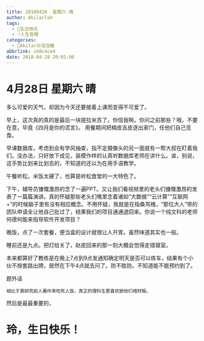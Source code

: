 ```yaml
---
title: 20180428  星期六 晴
author: Akilarlxh
tags:
  - 🎂生日快乐
  - 🃏人生哲理
categories:
  - 🍬Akilarの泡泡糖
abbrlink: c60c4ce4
date: 2018-04-28 20:01:00
---
```

# 4月28日 星期六 晴

多么可爱的天气，却因为今天还要接着上课而变得不可爱了。

早上，这次真的真的是最后一块提拉米苏了。你信我啊。你问之前那些？哦，不要在意，毕竟《四月是你的谎言》。
用餐期间把楠皮吉皮逐出家门，任他们自己觅食。

早课数据库，考虑到会有学风抽查，指不定摄像头的另一面就有一帮大叔在盯着我们。没办法，只好放下成见，装模作样的认真听数据库老师在讲什么。诶，别说，这手势比划来比划去的，不知道的还以为在用手语教学。

午餐听松，米饭太硬了，也算是听松食堂的一大特色了。

下午，辅导员慷慨激昂的念了一遍PPT。又让我们看视频里的老头们慷慨激昂的发表了一篇篇演讲。真的怀疑那些老头们嘴里念着诸如“大数据”“云计算”“互联网+”的时候脑子里有没有相应概念。不用怀疑，我就是在指桑骂槐，“那位大人”带的团队申请全让他自己批过了，结果我们的项目通通退回来。你说一个纯文科的老师何德何能来指导软件开发项目？

晚饭，点了一次套餐，便当盒的设计就很让人开胃。虽然味道其实也一般。

睡前还是九点。把灯给关了，赵皮回来的那一刻大概会觉得走错寝室。

本来都算好了教练是在晚上7点到9点发通知确定明天是否可以练车，结果有个小伙不按套路出牌，居然在下午4点就去问了。防不胜防。不知道能不能预约到了。

题外话
```
相比于靠研究前人著作来吃死人饭，真正的理科生更喜欢掀他们棺材板。
```
然后是最最重要的，
# 玲，生日快乐！
